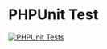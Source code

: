 PHPUnit Test
===

[![PHPUnit Tests](https://github.com/gxliu28/unittest-php/actions/workflows/phpunit.yml/badge.svg)](https://github.com/gxliu28/unittest-php/actions/workflows/phpunit.yml)
